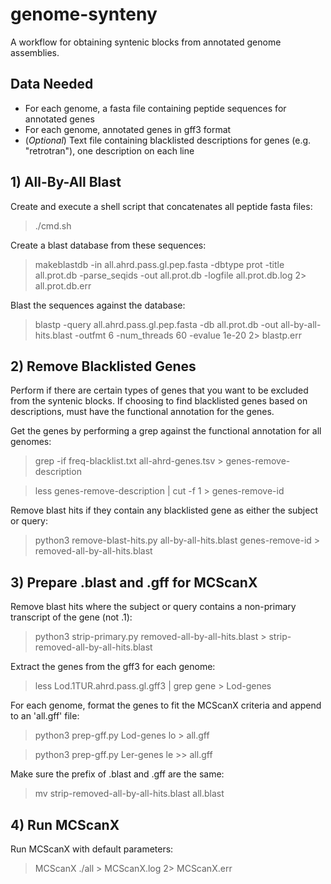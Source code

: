 # genome-synteny
A workflow for obtaining syntenic blocks from annotated genome assemblies.
## Data Needed
- For each genome, a fasta file containing peptide sequences for annotated genes 
- For each genome, annotated genes in gff3 format
- (_Optional_) Text file containing blacklisted descriptions for genes (e.g. "retrotran"), one description on each line

## 1) All-By-All Blast
Create and execute a shell script that concatenates all peptide fasta files:
> ./cmd.sh

Create a blast database from these sequences:
> makeblastdb -in all.ahrd.pass.gl.pep.fasta -dbtype prot -title all.prot.db -parse_seqids -out all.prot.db -logfile all.prot.db.log 2> all.prot.db.err

Blast the sequences against the database:
> blastp -query all.ahrd.pass.gl.pep.fasta -db all.prot.db -out all-by-all-hits.blast -outfmt 6 -num_threads 60 -evalue 1e-20 2> blastp.err

## 2) Remove Blacklisted Genes
Perform if there are certain types of genes that you want to be excluded from the syntenic blocks. If choosing to find blacklisted genes based on descriptions, must have the functional annotation for the genes. 

Get the genes by performing a grep against the functional annotation for all genomes:
> grep -if freq-blacklist.txt all-ahrd-genes.tsv > genes-remove-description

> less genes-remove-description | cut -f 1 > genes-remove-id

Remove blast hits if they contain any blacklisted gene as either the subject or query:
> python3 remove-blast-hits.py all-by-all-hits.blast genes-remove-id > removed-all-by-all-hits.blast

## 3) Prepare .blast and .gff for MCScanX
Remove blast hits where the subject or query contains a non-primary transcript of the gene (not .1):
> python3 strip-primary.py removed-all-by-all-hits.blast > strip-removed-all-by-all-hits.blast

Extract the genes from the gff3 for each genome:
> less Lod.1TUR.ahrd.pass.gl.gff3 | grep gene > Lod-genes

For each genome, format the genes to fit the MCScanX criteria and append to an 'all.gff' file: 
> python3 prep-gff.py Lod-genes lo > all.gff

> python3 prep-gff.py Ler-genes le >> all.gff

Make sure the prefix of .blast and .gff are the same:
> mv strip-removed-all-by-all-hits.blast all.blast

## 4) Run MCScanX
Run MCScanX with default parameters:
> MCScanX ./all > MCScanX.log 2> MCScanX.err



